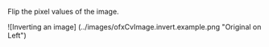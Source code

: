Flip the pixel values of the image.

![Inverting an image] (../images/ofxCvImage.invert.example.png "Original on Left")
